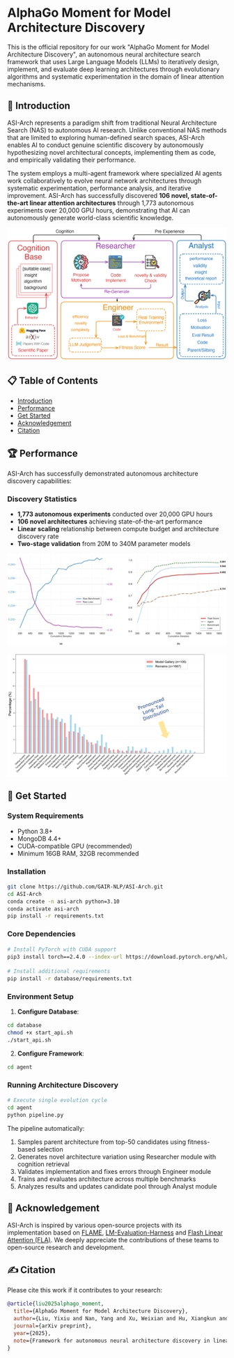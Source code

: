# AlphaGo Moment for Model Architecture Discovery

This is the official repository for our work "AlphaGo Moment for Model Architecture Discovery", an autonomous neural architecture search framework that uses Large Language Models (LLMs) to iteratively design, implement, and evaluate deep learning architectures through evolutionary algorithms and systematic experimentation in the domain of linear attention mechanisms.

## 📝 Introduction

ASI-Arch represents a paradigm shift from traditional Neural Architecture Search (NAS) to autonomous AI research. Unlike conventional NAS methods that are limited to exploring human-defined search spaces, ASI-Arch enables AI to conduct genuine scientific discovery by autonomously hypothesizing novel architectural concepts, implementing them as code, and empirically validating their performance.

The system employs a multi-agent framework where specialized AI agents work collaboratively to evolve neural network architectures through systematic experimentation, performance analysis, and iterative improvement. ASI-Arch has successfully discovered **106 novel, state-of-the-art linear attention architectures** through 1,773 autonomous experiments over 20,000 GPU hours, demonstrating that AI can autonomously generate world-class scientific knowledge.

![Pipeline Overview](images/new_pipeline.png)

## 📋 Table of Contents

- [Introduction](#-introduction)
- [Performance](#-performance)
- [Get Started](#-get-started)
- [Acknowledgement](#-acknowledgement)
- [Citation](#️-citation)

## 🏆 Performance

ASI-Arch has successfully demonstrated autonomous architecture discovery capabilities:

### Discovery Statistics
- **1,773 autonomous experiments** conducted over 20,000 GPU hours
- **106 novel architectures** achieving state-of-the-art performance
- **Linear scaling** relationship between compute budget and architecture discovery rate
- **Two-stage validation** from 20M to 340M parameter models


![Performance Analysis](images/combined_trend_analysis.png)

![Architecture Preferences](images/preference.png)

## 🚀 Get Started

### System Requirements

- Python 3.8+
- MongoDB 4.4+
- CUDA-compatible GPU (recommended)
- Minimum 16GB RAM, 32GB recommended

### Installation

```bash
git clone https://github.com/GAIR-NLP/ASI-Arch.git
cd ASI-Arch
conda create -n asi-arch python=3.10
conda activate asi-arch
pip install -r requirements.txt
```

### Core Dependencies

```bash
# Install PyTorch with CUDA support
pip3 install torch==2.4.0 --index-url https://download.pytorch.org/whl/cu124

# Install additional requirements
pip install -r database/requirements.txt
```

### Environment Setup

1. **Configure Database**:
```bash
cd database
chmod +x start_api.sh
./start_api.sh
```

2. **Configure Framework**:
```bash
cd agent
```

### Running Architecture Discovery

```bash
# Execute single evolution cycle
cd agent
python pipeline.py
```

The pipeline automatically:
1. Samples parent architecture from top-50 candidates using fitness-based selection
2. Generates novel architecture variation using Researcher module with cognition retrieval
3. Validates implementation and fixes errors through Engineer module
4. Trains and evaluates architecture across multiple benchmarks
5. Analyzes results and updates candidate pool through Analyst module

## 🙏 Acknowledgement

ASI-Arch is inspired by various open-source projects with its implementation based on [FLAME](https://github.com/fla-org/flame), [LM-Evaluation-Harness](https://github.com/EleutherAI/lm-evaluation-harness) and [Flash Linear Attention (FLA)](https://github.com/sustcsonglin/flash-linear-attention). We deeply appreciate the contributions of these teams to open-source research and development.

## ✍️ Citation

Please cite this work if it contributes to your research:

```bibtex
@article{liu2025alphago_moment,
  title={AlphaGo Moment for Model Architecture Discovery},
  author={Liu, Yixiu and Nan, Yang and Xu, Weixian and Hu, Xiangkun and Qin, Zhen and Liu, Pengfei},
  journal={arXiv preprint},
  year={2025},
  note={Framework for autonomous neural architecture discovery in linear attention}
}
``` 